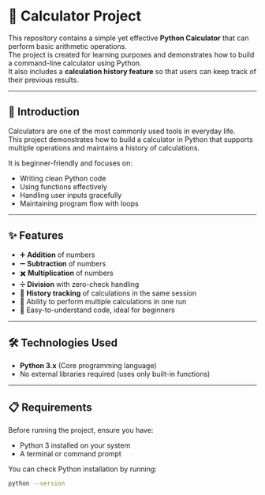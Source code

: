 # 🧮 Calculator Project

This repository contains a simple yet effective **Python Calculator** that can perform basic arithmetic operations.  
The project is created for learning purposes and demonstrates how to build a command-line calculator using Python.  
It also includes a **calculation history feature** so that users can keep track of their previous results.

---

## 🌟 Introduction
Calculators are one of the most commonly used tools in everyday life.  
This project demonstrates how to build a calculator in Python that supports multiple operations and maintains a history of calculations.  

It is beginner-friendly and focuses on:
- Writing clean Python code  
- Using functions effectively  
- Handling user inputs gracefully  
- Maintaining program flow with loops  

---

## ✨ Features
- ➕ **Addition** of numbers  
- ➖ **Subtraction** of numbers  
- ✖️ **Multiplication** of numbers  
- ➗ **Division** with zero-check handling  
- 📜 **History tracking** of calculations in the same session  
- 🔁 Ability to perform multiple calculations in one run  
- 🎯 Easy-to-understand code, ideal for beginners  

---

## 🛠️ Technologies Used
- **Python 3.x** (Core programming language)  
- No external libraries required (uses only built-in functions)  

---

## 📋 Requirements
Before running the project, ensure you have:
- Python 3 installed on your system  
- A terminal or command prompt  

You can check Python installation by running:
```bash
python --version
